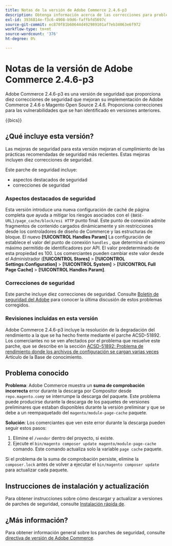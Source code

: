 ```yaml
---
title: Notas de la versión de Adobe Commerce 2.4.6-p3
description: Obtenga información acerca de las correcciones para problemas de seguridad en la versión 2.4.6-p3 de Adobe Commerce.
exl-id: 3936814e-f3c6-4908-b9d6-faffbfd5697c
source-git-commit: ec870f81b60644d492989101af7eb34063e6f972
workflow-type: tm+mt
source-wordcount: '376'
ht-degree: 0%

---
```


# Notas de la versión de Adobe Commerce 2.4.6-p3

Adobe Commerce 2.4.6-p3 es una versión de seguridad que proporciona diez correcciones de seguridad que mejoran su implementación de Adobe Commerce 2.4.6 o Magento Open Source 2.4.6. Proporciona correcciones para las vulnerabilidades que se han identificado en versiones anteriores.

{{bics}}

## ¿Qué incluye esta versión?

Las mejoras de seguridad para esta versión mejoran el cumplimiento de las prácticas recomendadas de seguridad más recientes. Estas mejoras incluyen diez correcciones de seguridad.

Este parche de seguridad incluye:

* aspectos destacados de seguridad
* correcciones de seguridad

### Aspectos destacados de seguridad

Esta versión introduce una nueva configuración de caché de página completa que ayuda a mitigar los riesgos asociados con el `{BASE-URL}/page_cache/block/esi HTTP` punto final. Este punto de conexión admite fragmentos de contenido cargados dinámicamente y sin restricciones desde los controladores de diseño de Commerce y las estructuras de bloque. El nuevo **[!UICONTROL Handles Param]** La configuración de establece el valor del punto de conexión `handles` , que determina el número máximo permitido de identificadores por API. El valor predeterminado de esta propiedad es 100. Los comerciantes pueden cambiar este valor desde el Administrador (**[!UICONTROL Stores]** > **[!UICONTROL Settings:Configuration]** > **[!UICONTROL System]** > **[!UICONTROL Full Page Cache]** > **[!UICONTROL Handles Param]**. <!-- AC-9113 -->

### Correcciones de seguridad

Este parche incluye diez correcciones de seguridad. Consulte [Boletín de seguridad del Adobe](https://helpx.adobe.com/security/products/magento/apsb23-50.html) para conocer la última discusión de estos problemas corregidos.

### Revisiones incluidas en esta versión

Adobe Commerce 2.4.6-p3 incluye la resolución de la degradación del rendimiento a la que se ha hecho frente mediante el parche ACSD-51892. Los comerciantes no se ven afectados por el problema que resuelve este parche, que se describe en la sección [ACSD-51892: Problema de rendimiento donde los archivos de configuración se cargan varias veces](https://experienceleague.adobe.com/docs/commerce-knowledge-base/kb/support-tools/patches/v1-1-33/acsd-51892-performance-issue-where-config-files-load-multiple-times.html) Artículo de la Base de conocimiento.

## Problema conocido

**Problema**: Adobe Commerce muestra un **suma de comprobación incorrecta** error durante la descarga por Compositor desde `repo.magento.com`y se interrumpe la descarga del paquete. Este problema puede producirse durante la descarga de los paquetes de versiones preliminares que estaban disponibles durante la versión preliminar y que se debe a un reempaquetado del `magento/module-page-cache` paquete.

**Solución**: Los comerciantes que ven este error durante la descarga pueden seguir estos pasos:

1) Elimine el `/vendor` dentro del proyecto, si existe.
2) Ejecute el `bin/magento composer update magento/module-page-cache` comando. Este comando actualiza solo la variable `page cache` paquete.

Si el problema de la suma de comprobación persiste, elimine la `composer.lock` antes de volver a ejecutar el `bin/magento composer update` para actualizar cada paquete.

## Instrucciones de instalación y actualización

Para obtener instrucciones sobre cómo descargar y actualizar a versiones de parches de seguridad, consulte [Instalación rápida de](../../../installation/composer.md).

## ¿Más información?

Para obtener información general sobre los parches de seguridad, consulte [directiva de versión de Adobe Commerce](https://experienceleague.adobe.com/docs/commerce-operations/release/planning/versioning-policy.html?lang=en#security-patch-release).
